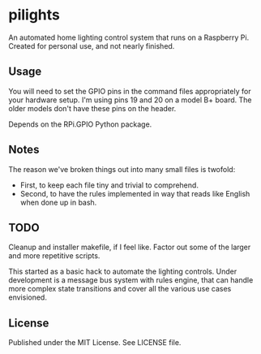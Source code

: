 pilights
========

An automated home lighting control system that runs on a Raspberry Pi.
Created for personal use, and not nearly finished.

Usage
-----

You will need to set the GPIO pins in the command files appropriately
for your hardware setup. I'm using pins 19 and 20 on a model B+ board.
The older models don't have these pins on the header.

Depends on the RPi.GPIO Python package.

Notes
-----

The reason we've broken things out into many small files is twofold:

* First, to keep each file tiny and trivial to comprehend.
* Second, to have the rules implemented in way that reads like English when done up in bash.

TODO
----

Cleanup and installer makefile, if I feel like. Factor out some of the
larger and more repetitive scripts.

This started as a basic hack to automate the lighting controls. Under
development is a message bus system with rules engine, that can handle
more complex state transitions and cover all the various use cases
envisioned.

License
-------

Published under the MIT License. See LICENSE file.
